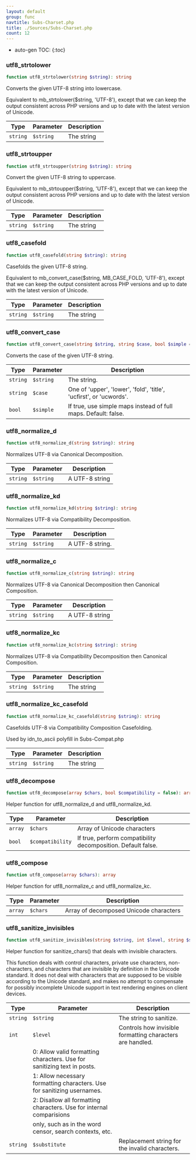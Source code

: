```yaml
---
layout: default
group: func
navtitle: Subs-Charset.php
title: ./Sources/Subs-Charset.php
count: 12
---
```

* auto-gen TOC:
{:toc}
### utf8_strtolower

```php
function utf8_strtolower(string $string): string
```
Converts the given UTF-8 string into lowercase.

Equivalent to mb_strtolower($string, 'UTF-8'), except that we can keep the
output consistent across PHP versions and up to date with the latest version
of Unicode.

Type|Parameter|Description
---|---|---
`string`|`$string`|The string

### utf8_strtoupper

```php
function utf8_strtoupper(string $string): string
```
Convert the given UTF-8 string to uppercase.

Equivalent to mb_strtoupper($string, 'UTF-8'), except that we can keep the
output consistent across PHP versions and up to date with the latest version
of Unicode.

Type|Parameter|Description
---|---|---
`string`|`$string`|The string

### utf8_casefold

```php
function utf8_casefold(string $string): string
```
Casefolds the given UTF-8 string.

Equivalent to mb_convert_case($string, MB_CASE_FOLD, 'UTF-8'), except that
we can keep the output consistent across PHP versions and up to date with
the latest version of Unicode.

Type|Parameter|Description
---|---|---
`string`|`$string`|The string

### utf8_convert_case

```php
function utf8_convert_case(string $string, string $case, bool $simple = false): string
```
Converts the case of the given UTF-8 string.



Type|Parameter|Description
---|---|---
`string`|`$string`|The string.
`string`|`$case`|One of 'upper', 'lower', 'fold', 'title', 'ucfirst', or 'ucwords'.
`bool`|`$simple`|If true, use simple maps instead of full maps. Default: false.

### utf8_normalize_d

```php
function utf8_normalize_d(string $string): string
```
Normalizes UTF-8 via Canonical Decomposition.



Type|Parameter|Description
---|---|---
`string`|`$string`|A UTF-8 string

### utf8_normalize_kd

```php
function utf8_normalize_kd(string $string): string
```
Normalizes UTF-8 via Compatibility Decomposition.



Type|Parameter|Description
---|---|---
`string`|`$string`|A UTF-8 string.

### utf8_normalize_c

```php
function utf8_normalize_c(string $string): string
```
Normalizes UTF-8 via Canonical Decomposition then Canonical Composition.



Type|Parameter|Description
---|---|---
`string`|`$string`|A UTF-8 string

### utf8_normalize_kc

```php
function utf8_normalize_kc(string $string): string
```
Normalizes UTF-8 via Compatibility Decomposition then Canonical Composition.



Type|Parameter|Description
---|---|---
`string`|`$string`|The string

### utf8_normalize_kc_casefold

```php
function utf8_normalize_kc_casefold(string $string): string
```
Casefolds UTF-8 via Compatibility Composition Casefolding.

Used by idn_to_ascii polyfill in Subs-Compat.php

Type|Parameter|Description
---|---|---
`string`|`$string`|The string

### utf8_decompose

```php
function utf8_decompose(array $chars, bool $compatibility = false): array
```
Helper function for utf8_normalize_d and utf8_normalize_kd.



Type|Parameter|Description
---|---|---
`array`|`$chars`|Array of Unicode characters
`bool`|`$compatibility`|If true, perform compatibility decomposition. Default false.

### utf8_compose

```php
function utf8_compose(array $chars): array
```
Helper function for utf8_normalize_c and utf8_normalize_kc.



Type|Parameter|Description
---|---|---
`array`|`$chars`|Array of decomposed Unicode characters

### utf8_sanitize_invisibles

```php
function utf8_sanitize_invisibles(string $string, int $level, string $substitute): string
```
Helper function for sanitize_chars() that deals with invisible characters.

This function deals with control characters, private use characters,
non-characters, and characters that are invisible by definition in the
Unicode standard. It does not deal with characters that are supposed to be
visible according to the Unicode standard, and makes no attempt to compensate
for possibly incomplete Unicode support in text rendering engines on client
devices.

Type|Parameter|Description
---|---|---
`string`|`$string`|The string to sanitize.
`int`|`$level`|Controls how invisible formatting characters are handled.
||0: Allow valid formatting characters. Use for sanitizing text in posts.
||1: Allow necessary formatting characters. Use for sanitizing usernames.
||2: Disallow all formatting characters. Use for internal comparisions
||   only, such as in the word censor, search contexts, etc.
`string`|`$substitute`|Replacement string for the invalid characters.

